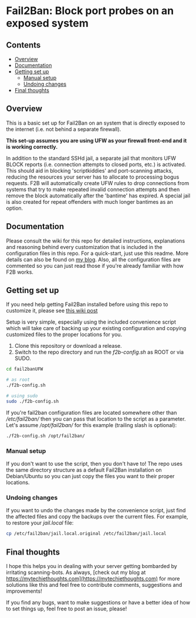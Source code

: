 # Fail2Ban: Block port probes on an exposed system <!-- omit in toc -->

## Contents <!-- omit in toc -->

- [Overview](#overview)
- [Documentation](#documentation)
- [Getting set up](#getting-set-up)
  - [Manual setup](#manual-setup)
  - [Undoing changes](#undoing-changes)
- [Final thoughts](#final-thoughts)

## Overview

This is a basic set up for Fail2Ban on an system that is directly exposed to the
internet (i.e. not behind a separate firewall).

**This set-up assumes you are using UFW as your firewall front-end and it is
working correctly.**

In addition to the standard SSHd jail, a separate jail that monitors UFW BLOCK
reports (i.e. connection attempts to closed ports, etc.) is activated.  This
should aid in blocking 'scriptkiddies' and port-scanning attacks, reducing the
resources your server has to allocate to processing bogus requests.  F2B will
automatically create UFW rules to drop connections from systems that try to make
repeated invalid connection attempts and then remove the block automatically
after the 'bantime' has expired.  A special jail is also created for repeat offenders with much longer bantimes as an option.

## Documentation

Please consult the wiki for this repo for detailed instructions, explanations and reasoning behind every customization that is included in the configuration files in this repo.  For a quick-start, just use this readme.  More details can also be found on [my blog](https://mytechiethoughts.com).  Also, all the configuration files are commented so you can just read those if you're already familiar with how F2B works.

## Getting set up

If you need help getting Fail2Ban installed before using this repo to customize it, please see [this wiki post](https://git.asifbacchus.app/asif/fail2banUFW/wiki/02.-Installing-Fail2Ban)

Setup is very simple, especially using the included convenience script which will take care of backing up your existing configuration and copying customized files to the proper locations for you.

  1.  Clone this repository or download a release.
  2.  Switch to the repo directory and run the *f2b-config.sh* as ROOT or via SUDO.

  ```bash
  cd fail2banUFW

  # as root
  ./f2b-config.sh

  # using sudo
  sudo ./f2b-config.sh
  ```

If you're fail2ban configuration files are located somewhere other than */etc/fail2ban/* then you can pass that location to the script as a parameter.  Let's assume */opt/fail2ban/* for this example (trailing slash is optional):

```bash
./f2b-config.sh /opt/fail2ban/
```

### Manual setup

If you don't want to use the script, then you don't have to!  The repo uses the same directory structure as a default Fail2Ban installation on Debian/Ubuntu so you can just copy the files you want to their proper locations.

### Undoing changes

If you want to undo the changes made by the convenience script, just find the affected files and copy the backups over the current files.  For example, to restore your *jail.local* file:

```bash
cp /etc/fail2ban/jail.local.original /etc/fail2ban/jail.local
```

## Final thoughts

I hope this helps you in dealing with your server getting bombarded by
irritating scanning-bots.  As always, [check out my blog at
https://mytechiethoughts.com](https://mytechiethoughts.com) for more solutions
like this and feel free to contribute comments, suggestions and improvements!

If you find any bugs, want to make suggestions or have a better idea of how to set things up, feel free to post an issue, please!